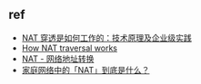 

## ref

+ [NAT 穿透是如何工作的：技术原理及企业级实践](https://zhuanlan.zhihu.com/p/450235047)
+ [How NAT traversal works](https://tailscale.com/blog/how-nat-traversal-works/)
+ [ NAT - 网络地址转换](https://arthurchiao.art/blog/nat-zh/)
+ [家庭网络中的「NAT」到底是什么？](https://sspai.com/post/68037)
